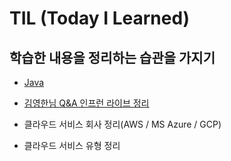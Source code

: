 # TIL (Today I Learned)

## 학습한 내용을 정리하는 습관을 가지기

- [Java](https://github.com/ysy1225/TIL/blob/main/Java.md)

- [김영한님 Q&A 인프런 라이브 정리](https://github.com/ysy1225/TIL/blob/main/%EA%B9%80%EC%98%81%ED%95%9C%EB%8B%98%20Q%26A%20%EB%9D%BC%EC%9D%B4%EB%B8%8C%20%EC%A0%95%EB%A6%AC.md)
- 클라우드 서비스 회사 정리(AWS / MS Azure / GCP)
- 클라우드 서비스 유형 정리